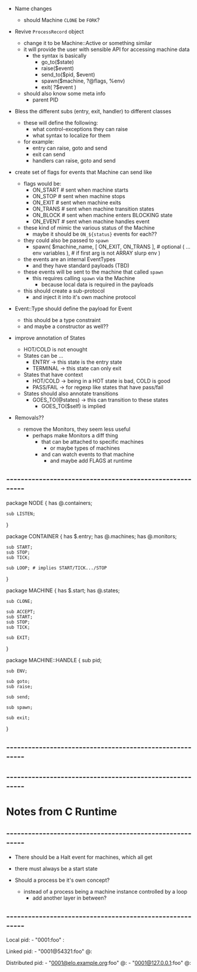- Name changes
    - should Machine `CLONE` be `FORK`?

- Revive `ProcessRecord` object
    - change it to be Machine::Active or something similar
    - it will provide the user with sensible API for accessing machine data
        - the syntax is basically
            - go_to($state)
            - raise($event)
            - send_to($pid, $event)
            - spawn($machine, ?@flags, %env)
            - exit( ?$event )
    - should also know some meta info
        - parent PID

- Bless the different subs (entry, exit, handler) to different classes
    - these will define the following:
        - what control-exceptions they can raise
        - what syntax to localize for them
    - for example:
        - entry can raise, goto and send
        - exit can send
        - handlers can raise, goto and send

- create set of flags for events that Machine can send like
    - flags would be:
        - ON_START # sent when machine starts
        - ON_STOP  # sent when machine stops
        - ON_EXIT  # sent when machine exits
        - ON_TRANS # sent when machine transition states
        - ON_BLOCK # sent when machine enters BLOCKING state
        - ON_EVENT # sent when machine handles event
    - these kind of mimic the various status of the Machine
        - maybe it should be `ON_${status}` events for each??
    - they could also be passed to `spawn`
        - spawn(
            $machine_name,
            [ ON_EXIT, ON_TRANS ], # optional
            ( ... env variables ), # if first arg is not ARRAY slurp env
        )
    - the events are an internal EventTypes
        - and they have standard payloads (TBD)
    - these events will be sent to the machine that called `spawn`
        - this requires calling `spawn` via the Machine
            - because local data is required in the payloads
    - this should create a sub-protocol
        - and inject it into it's own machine protocol

- Event::Type should define the payload for Event
    - this should be a type constraint
    - and maybe a constructor as well??

- improve annotation of States
    - HOT/COLD is not enought
    - States can be ...
        - ENTRY    -> this state is the entry state
        - TERMINAL -> this state can only exit
    - States that have context
        - HOT/COLD  -> being in a HOT state is bad, COLD is good
        - PASS/FAIL -> for regexp like states that have pass/fail
    - States should also annotate transitions
        - GOES_TO(@states) -> this can transition to these states
            - GOES_TO($self) is implied

- Removals??
    - remove the Monitors, they seem less useful
        - perhaps make Monitors a diff thing
            - that can be attached to specific machines
                - or maybe types of machines
            - and can watch events to that machine
                - and maybe add FLAGS at runtime

## --------------------------------------------------------

package NODE {
    has @.containers;

    sub LISTEN;
}

package CONTAINER {
    has $.entry;
    has @.machines;
    has @.monitors;

    sub START;
    sub STOP;
    sub TICK;

    sub LOOP; # implies START/TICK.../STOP
}

package MACHINE {
    has $.start;
    has @.states;

    sub CLONE;

    sub ACCEPT;
    sub START;
    sub STOP;
    sub TICK;

    sub EXIT;
}

package MACHINE::HANDLE {
    sub pid;

    sub ENV;

    sub goto;
    sub raise;

    sub send;

    sub spawn;

    sub exit;
}








## --------------------------------------------------------
## --------------------------------------------------------


# Notes from C Runtime
## --------------------------------------------------------


- There should be a Halt event for machines, which all get
- there must always be a start state


- Should a process be it's own concept?
    - instead of a process being a machine instance controlled by a loop
        - add another layer in between?


## --------------------------------------------------------


Local pid:
    - "0001:foo" <PID-ID>:<name>

Linked pid:
    - "0001@54321:foo" <PID-ID>@<OS-PID>:<name>

Distributed pid:
    - "0001@elo.example.org:foo" <PID-ID>@<hostname>:<name>
    - "0001@127.0.0.1:foo"       <PID-ID>@<localhost>:<name>
